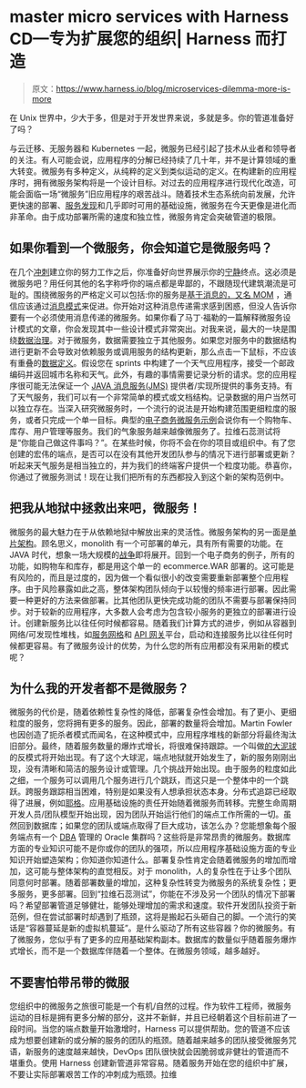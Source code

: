 # master micro services with Harness CD—专为扩展您的组织| Harness 而打造

> 原文：<https://www.harness.io/blog/microservices-dilemma-more-is-more>

在 Unix 世界中，少大于多，但是对于开发世界来说，多就是多。你的管道准备好了吗？

与云迁移、无服务器和 Kubernetes 一起，微服务已经引起了技术从业者和领导者的关注。有人可能会说，应用程序的分解已经持续了几十年，并不是计算领域的重大转变。微服务有多种定义，从纯粹的定义到类似运动的定义。在构建新的应用程序时，拥有微服务架构将是一个设计目标。对过去的应用程序进行现代化改造，可能会面临一场“微服务”旧应用程序的艰苦战斗。随着技术生态系统向前发展，允许更快速的部署、[服务发现](https://en.wikipedia.org/wiki/Service_discovery)和几乎即时可用的基础设施，微服务在今天更像是进化而非革命。由于成功部署所需的速度和独立性，微服务肯定会突破管道的极限。

## 如果你看到一个微服务，你会知道它是微服务吗？

在几个[冲刺](https://www.atlassian.com/agile/scrum/sprints)建立你的努力工作之后，你准备好向世界展示你的[宁静](https://en.wikipedia.org/wiki/Representational_state_transfer)终点。这必须是微服务吧？用任何其他的名字称呼你的端点都是卑鄙的，不跟随现代建筑潮流是可耻的。围绕微服务的严格定义可以包括:你的服务是[基于消息的，又名 MOM](https://en.wikipedia.org/wiki/Message-oriented_middleware) ，通信应该通过[消息模式](https://www.enterpriseintegrationpatterns.com/patterns/messaging/)来促进。你开始对这种消息传递需求感到困惑，但没人告诉你要有一个必须使用消息传递的微服务。如果你看了马丁·福勒的一篇解释微服务设计模式的文章，你会发现其中一些设计模式非常突出。对我来说，最大的一块是围绕[数据治理](https://martinfowler.com/articles/microservices.html#DecentralizedDataManagement)。对于微服务，数据需要独立于其他服务。如果您对服务中的数据结构进行更新不会导致对依赖服务或调用服务的结构更新，那么点击一下鼠标，不应该有重叠的[数据定义](https://en.wikipedia.org/wiki/Data_definition_language)。假设您在 sprints 中构建了一个天气应用程序，接受一个邮政编码并返回城市名称和天气。此外，有趣的事情需要记录分析的请求。您的应用程序很可能无法保证一个 [JAVA 消息服务(JMS)](https://en.wikipedia.org/wiki/Java_Message_Service) 提供者/实现所提供的事务支持。有了天气服务，我们可以有一个非常简单的模式或文档结构。记录数据的用户当然可以独立存在。当深入研究微服务时，一个流行的说法是开始构建范围更细粒度的服务，或者只完成一个单一目标。典型的[电子商务微服务示例](https://medium.com/@dearsikandarkhan/microservices-architecture-for-e-commerce-f8b49270e72f)会说你有一个购物车、库存、用户管理等服务。我们的气象服务越来越像微服务了。拉维石蕊测试将是“你能自己做这件事吗？”。在某些时候，你将不会在你的项目或组织中。有了您创建的宏伟的端点，是否可以在没有其他开发团队参与的情况下进行部署或更新？听起来天气服务是相当独立的，并为我们的终端客户提供一个粒度功能。恭喜你，你通过了微服务测试！现在让我们把所有的东西都投入到这个新的架构范例中。

## 把我从地狱中拯救出来吧，微服务！

微服务的最大魅力在于从依赖地狱中解放出来的灵活性。微服务架构的另一面是[单片架构](https://en.wikipedia.org/wiki/Monolithic_application)。顾名思义，monolith 有一个可部署的单元，具有所有需要的功能。在 JAVA 时代，想象一场大规模的[战争](https://en.wikipedia.org/wiki/WAR_(file_format))即将展开。回到一个电子商务的例子，所有的功能，如购物车和库存，都是用这个单一的 ecommerce.WAR 部署的。这可能是有风险的，而且是过度的，因为做一个看似很小的改变需要重新部署整个应用程序。由于风险暴露如此之高，整体架构团队倾向于以较慢的频率进行部署。因此需要一种更好的方法来做部署。比其他团队更快完成功能的团队不需要与部署保持同步。对于较新的应用程序，大多数人会考虑为包含较小服务的更独立的部署进行设计。创建新服务比以往任何时候都容易。随着我们计算方式的进步，例如从容器到网络/可发现性堆栈，如[服务网格](https://www.redhat.com/en/topics/microservices/what-is-a-service-mesh)和 [API 网关](https://www.nginx.com/learn/api-gateway/)平台，启动和连接服务比以往任何时候都更容易。有了微服务设计的优势，为什么您的所有应用都没有采用新的模式呢？

## 为什么我的开发者都不是微服务？

微服务的代价是，随着依赖性复杂性的降低，部署复杂性会增加。有了更小、更细粒度的服务，您将拥有更多的服务。因此，部署的数量将会增加。Martin Fowler 也因创造了扼杀者模式而闻名，在这种模式中，应用程序堆栈的新部分将最终淘汰旧部分。最终，随着服务数量的爆炸式增长，将很难保持跟踪。一个叫做[的大泥球](https://en.wikipedia.org/wiki/Big_ball_of_mud)的反模式将开始出现。有了这个大球泥，端点地狱就开始发生了，新的服务刚刚出现，没有清晰和简洁的服务设计或管理。几个挑战开始出现。由于服务的粒度如此之细，一个服务可以调用几个服务进行几个跳跃，而这只是一个整体中的一个跳跃。跨服务跟踪相当困难，特别是如果没有人想承担状态本身。分布式追踪已经取得了进展，例如[耶格](https://www.jaegertracing.io/)。应用基础设施的责任开始随着微服务而转移。完整生命周期开发人员/团队模型开始出现，因为团队开始运行他们的端点工作所需的一切。虽然回到数据库；如果您的团队或端点取得了巨大成功，该怎么办？您能想象每个服务端点有一个 [DBA](https://en.wikipedia.org/wiki/Database_administrator) 管理的 Oracle 集群吗？这些将是非常昂贵的微服务。数据库方面的专业知识可能不是你或你的团队的强项，所以应用程序基础设施方面的专业知识开始塑造架构；你知道你知道什么。部署复杂性肯定会随着微服务的增加而增加，这可能与整体架构的直觉相反。对于 monolith，人的复杂性在于让多个团队同意何时部署。随着部署数量的增加，这种复杂性转变为微服务的系统复杂性；更多服务，更多部署。回到“拉维石蕊测试”，你能在不涉及另一个团队的情况下部署吗？希望部署管道足够健壮，能够处理增加的需求和速度。软件开发团队投资于新范例，但在尝试部署时却遇到了瓶颈，这将是搬起石头砸自己的脚。一个流行的笑话是“容器蔓延是新的虚拟机蔓延”。是什么驱动了所有这些容器？你的微服务。有了微服务，您似乎有了更多的应用基础架构副本。数据库的数量似乎随着服务爆炸式增长，而不是一个数据库伴随着一个整体。在微服务领域，越多越好。

## 不要害怕带吊带的微服

您组织中的微服务之旅很可能是一个有机/自然的过程。作为软件工程师，微服务运动的目标是拥有更多分解的部分，这并不新鲜，并且已经朝着这个目标前进了一段时间。当您的端点数量开始激增时，Harness 可以提供帮助。您的管道不应该成为想要创建新的或分解的服务的团队的瓶颈。随着越来越多的团队接受微服务咒语，新服务的速度越来越快，DevOps 团队很快就会因脆弱或非健壮的管道而不堪重负。使用 Harness 创建新管道非常容易。随着服务开始在您的组织中扩展，不要让实际部署艰苦工作的冲刺成为瓶颈。拉维